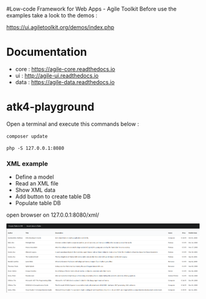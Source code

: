 #Low-code Framework for Web Apps - Agile Toolkit
Before use the examples take a look to the demos :

https://ui.agiletoolkit.org/demos/index.php

# Documentation
- core : https://agile-core.readthedocs.io 
- ui : http://agile-ui.readthedocs.io
- data : https://agile-data.readthedocs.io

# atk4-playground

Open a terminal and execute this commands below :

`composer update`

`php -S 127.0.0.1:8080`

### XML example

- Define a model
- Read an XML file
- Show XML data
- Add button to create table DB
- Populate table DB

open browser on 127.0.0.1:8080/xml/

![](xml/xml_grid.png)
